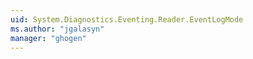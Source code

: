 ```yaml
---
uid: System.Diagnostics.Eventing.Reader.EventLogMode
ms.author: "jgalasyn"
manager: "ghogen"
---
```

